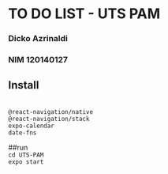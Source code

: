 # TO DO LIST - UTS PAM
### Dicko Azrinaldi
### NIM 120140127

## Install
<br>`@react-navigation/native`
<br>`@react-navigation/stack`
<br>`expo-calendar`
<br>`date-fns`

##run
<br>`cd UTS-PAM`
<br>`expo start`

